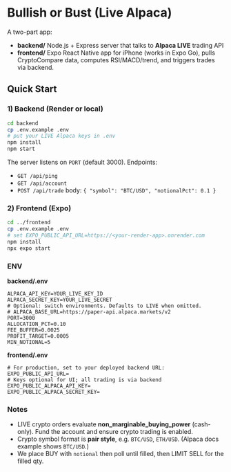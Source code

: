 # Bullish or Bust (Live Alpaca)

A two-part app:
- **backend/** Node.js + Express server that talks to **Alpaca LIVE** trading API
- **frontend/** Expo React Native app for iPhone (works in Expo Go), pulls CryptoCompare data, computes RSI/MACD/trend, and triggers trades via backend.

## Quick Start

### 1) Backend (Render or local)
```bash
cd backend
cp .env.example .env
# put your LIVE Alpaca keys in .env
npm install
npm start
```

The server listens on `PORT` (default 3000). Endpoints:

* `GET /api/ping`
* `GET /api/account`
* `POST /api/trade`  body: `{ "symbol": "BTC/USD", "notionalPct": 0.1 }`

### 2) Frontend (Expo)

```bash
cd ../frontend
cp .env.example .env
# set EXPO_PUBLIC_API_URL=https://<your-render-app>.onrender.com
npm install
npx expo start
```

### ENV

**backend/.env**

```
ALPACA_API_KEY=YOUR_LIVE_KEY_ID
ALPACA_SECRET_KEY=YOUR_LIVE_SECRET
# Optional: switch environments. Defaults to LIVE when omitted.
# ALPACA_BASE_URL=https://paper-api.alpaca.markets/v2
PORT=3000
ALLOCATION_PCT=0.10
FEE_BUFFER=0.0025
PROFIT_TARGET=0.0005
MIN_NOTIONAL=5
```

**frontend/.env**

```
# For production, set to your deployed backend URL:
EXPO_PUBLIC_API_URL=
# Keys optional for UI; all trading is via backend
EXPO_PUBLIC_ALPACA_API_KEY=
EXPO_PUBLIC_ALPACA_SECRET_KEY=
```

### Notes

* LIVE crypto orders evaluate **non_marginable_buying_power** (cash-only). Fund the account and ensure crypto trading is enabled.
* Crypto symbol format is **pair style**, e.g. `BTC/USD`, `ETH/USD`. (Alpaca docs example shows `BTC/USD`.)
* We place BUY with `notional` then poll until filled, then LIMIT SELL for the filled qty.


